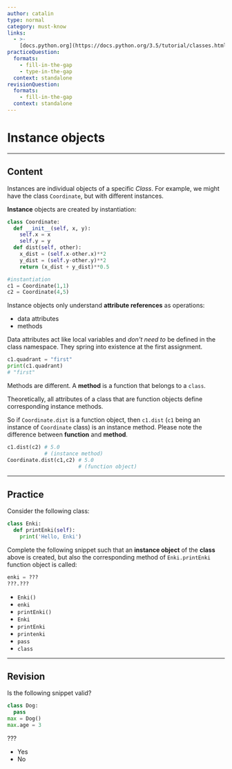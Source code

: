 ```yaml
---
author: catalin
type: normal
category: must-know
links:
  - >-
    [docs.python.org](https://docs.python.org/3.5/tutorial/classes.html#instance-objects){website}
practiceQuestion:
  formats:
    - fill-in-the-gap
    - type-in-the-gap
  context: standalone
revisionQuestion:
  formats:
    - fill-in-the-gap
  context: standalone
---
```


# Instance objects


---

## Content

Instances are individual objects of a specific *Class*. For example, we might have the class `Coordinate`, but with different instances.  

**Instance** objects are created by instantiation:

```python
class Coordinate:
  def __init__(self, x, y):
    self.x = x
    self.y = y
  def dist(self, other):
    x_dist = (self.x-other.x)**2
    y_dist = (self.y-other.y)**2
    return (x_dist + y_dist)**0.5

#instantiation
c1 = Coordinate(1,1)
c2 = Coordinate(4,5)
```

Instance objects only understand **attribute references** as operations:

- data attributes
- methods

Data attributes act like local variables and *don't need to* be defined in the class namespace. They spring into existence at the first assignment.

```python
c1.quadrant = "first"
print(c1.quadrant)
# "first"
```

Methods are different. A **method** is a function that belongs to a `class`.

Theoretically, all attributes of a class that are function objects define corresponding instance methods.

So if `Coordinate.dist` is a function object, then `c1.dist` (`c1` being an instance of `Coordinate` class) is an instance method. Please note the difference between **function** and **method**.

```python
c1.dist(c2) # 5.0
            # (instance method)
Coordinate.dist(c1,c2) # 5.0
                       # (function object)
```


---

## Practice

Consider the following class:

```python
class Enki:
  def printEnki(self):
    print('Hello, Enki')
```

Complete the following snippet such that an **instance object** of the **class** above is created, but also the corresponding method of `Enki.printEnki` function object is called:

```python
enki = ???
???.???
```

- `Enki()`
- `enki`
- `printEnki()`
- `Enki`
- `printEnki`
- `printenki`
- `pass`
- `class`


---

## Revision

Is the following snippet valid?

```python
class Dog:
  pass
max = Dog()
max.age = 3
```

???

- Yes
- No
 

